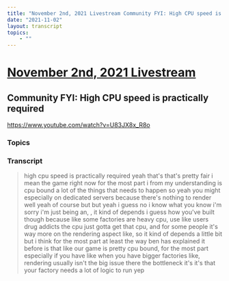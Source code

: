 ```yaml
---
title: "November 2nd, 2021 Livestream Community FYI: High CPU speed is practically required"
date: "2021-11-02"
layout: transcript
topics:
    - ""
---
```

# [November 2nd, 2021 Livestream](../2021-11-02.md)
## Community FYI: High CPU speed is practically required
https://www.youtube.com/watch?v=U83JX8x_R8o

### Topics


### Transcript

> high cpu speed is practically required yeah that's that's pretty fair i mean the game right now for the most part i from my understanding is cpu bound a lot of the things that needs to happen so yeah you might especially on dedicated servers because there's nothing to render well yeah of course but but yeah i guess no i know what you know i'm sorry i'm just being an, , it kind of depends i guess how you've built though because like some factories are heavy cpu, use like users drug addicts the cpu just gotta get that cpu, and for some people it's way more on the rendering aspect like, so it kind of depends a little bit but i think for the most part at least the way ben has explained it before is that like our game is pretty cpu bound, for the most part especially if you have like when you have bigger factories like, rendering usually isn't the big issue there the bottleneck it's it's that your factory needs a lot of logic to run yep
